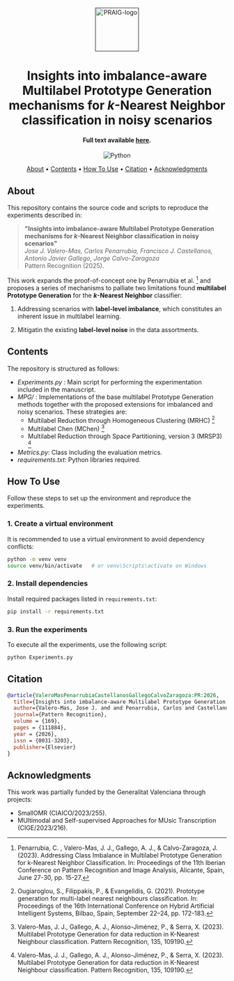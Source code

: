 <p align='center'>
  <a href=''><img src='https://i.imgur.com/Iu7CvC1.png' alt='PRAIG-logo' width='100'></a>
</p>

<h1 align='center'>Insights into imbalance-aware Multilabel Prototype Generation mechanisms for <i>k</i>-Nearest Neighbor classification in noisy scenarios</h1>

<h4 align='center'>Full text available <a href='https://doi.org/10.1016/j.patcog.2025.111884' target='_blank'>here</a>.</h4>

<p align='center'>
  <img src='https://img.shields.io/badge/python-3.8.18-orange' alt='Python'>
</p>



<p align='center'>
  <a href='#about'>About</a> •
  <a href='#contents'>Contents</a> •
  <a href='#how-to-use'> How To Use</a> •
  <a href='#citation'>Citation</a> •
  <a href='#acknowledgments'>Acknowledgments</a>
</p>


## About

This repository contains the source code and scripts to reproduce the experiments described in:

> **"Insights into imbalance-aware Multilabel Prototype Generation mechanisms for <em>k</em>-Nearest Neighbor classification in noisy scenarios"**  
> *Jose J. Valero-Mas, Carlos Penarrubia, Francisco J. Castellanos, Antonio Javier Gallego, Jorge Calvo-Zaragoza*  
> Pattern Recognition (2025).

This work expands the proof-of-concept one by Penarrubia et al. [^1] and proposes a series of mechanisms to palliate two limitations found <b>multilabel Prototype Generation</b> for the <b><i>k</i>-Nearest Neighbor</b> classifier:

1. Addressing scenarios with <b>label-level imbalance</b>, which constitutes an inherent issue in multilabel learning.

2. Mitigatin the existing <b>label-level noise</b> in the data</b> assortments.

## Contents

The repository is structured as follows:

- *Experiments.py* : Main script for performing the experimentation included in the manuscript.
- *MPG/* : Implementations of the base multilabel Prototype Generation methods together with the proposed extensions for imbalanced and noisy scenarios. These strategies are:
	- Multilabel Reduction through Homogeneous Clustering (MRHC) [^2]
	- Multilabel Chen (MChen) [^3]
	- Multilabel Reduction through Space Partitioning, version 3 (MRSP3) [^3]
- *Metrics.py*: Class including the evaluation metrics.
- *requirements.txt*: Python libraries required.

## How To Use

Follow these steps to set up the environment and reproduce the experiments.

### 1. Create a virtual environment

It is recommended to use a virtual environment to avoid dependency conflicts:

```bash
python -m venv venv
source venv/bin/activate   # or venv\Scripts\activate on Windows
```

### 2. Install dependencies

Install required packages listed in `requirements.txt`:

```bash
pip install -r requirements.txt
```

### 3. Run the experiments

To execute all the experiments, use the following script:

```bash
python Experiments.py
```


## Citation

```bibtex
@article{ValeroMasPenarrubiaCastellanosGallegoCalvoZaragoza:PR:2026,
  title={Insights into imbalance-aware Multilabel Prototype Generation mechanisms for k-Nearest Neighbor classification in noisy scenarios},
  author={Valero-Mas, Jose J. and and Penarrubia, Carlos and Castellanos, Francisco J. and Gallego, Antonio Javier and Calvo-Zaragoza, Jorge},
  journal={Pattern Recognition},
  volume = {169},
  pages = {111884},
  year = {2026},
  issn = {0031-3203},
  publisher={Elsevier}
}
```


## Acknowledgments

This work was partially funded by the Generalitat Valenciana through projects: 
- SmallOMR (CIAICO/2023/255).
- MUltimodal and Self-supervised Approaches for MUsic Transcription (CIGE/2023/216).

 [^1]: Penarrubia, C. ,  Valero-Mas, J. J., Gallego, A. J., & Calvo-Zaragoza, J. (2023). Addressing Class Imbalance in Multilabel Prototype Generation for k-Nearest Neighbor Classification. In: Proceedings of the 11th Iberian Conference on Pattern Recognition and Image Analysis, Alicante, Spain, June 27-30, pp. 15-27.

 [^2]: Ougiaroglou, S., Filippakis, P., & Evangelidis, G. (2021). Prototype generation for multi-label nearest neighbours classification. In: Proceedings of the 16th International Conference on Hybrid Artificial Intelligent Systems, Bilbao, Spain, September 22–24, pp. 172-183.
 
 [^3]: Valero-Mas, J. J., Gallego, A. J., Alonso-Jiménez, P., & Serra, X. (2023). Multilabel Prototype Generation for data reduction in K-Nearest Neighbour classification. Pattern Recognition, 135, 109190.
